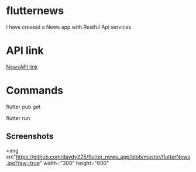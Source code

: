 # flutternews

I have created a News app with Restful Api services

# API link

<a href="https://newsapi.org/">NewsAPI link</a>

# Commands

flutter pub get

flutter run

## Screenshots

<img src"https://github.com/daydy225/flutter_news_app/blob/master/flutterNews.jpg?raw=true" width="300" height="600" 
